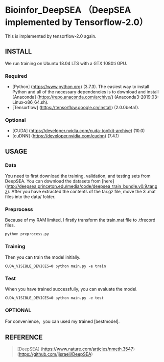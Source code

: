 # Bioinfor_DeepSEA （DeepSEA implemented by Tensorflow-2.0）

This is implemented by tensorflow-2.0 again.


## INSTALL
We run training on Ubuntu 18.04 LTS with a GTX 1080ti GPU. 

### Required
- [Python] (<https://www.python.org>) (3.7.3). 
The easiest way to install Python and all of the necessary dependencies is to download and install [Anaconda] 
(<https://repo.anaconda.com/archive/>) (Anaconda3-2019.03-Linux-x86_64.sh).
- [Tensorflow] (<https://tensorflow.google.cn/install>) (2.0.0beta1).

### Optional
- [CUDA] (<https://developer.nvidia.com/cuda-toolkit-archive>) (10.0)
- [cuDNN] (<https://developer.nvidia.com/cudnn>) (7.4.1)

## USAGE

### Data
You need to first download the training, validation, and testing sets from DeepSEA. You can download the datasets from 
[here] (<http://deepsea.princeton.edu/media/code/deepsea_train_bundle.v0.9.tar.gz>). After you have extracted the 
contents of the tar.gz file, move the 3 .mat files into the data/ folder. 

### Preprocess

Because of my RAM limited, I firstly transform the train.mat file to .tfrecord files.
```
python preprocess.py
```

### Training

Then you can train the model initially.
```
CUDA_VISIBLE_DEVICES=0 python main.py -e train
```

### Test

When you have trained successfully, you can evaluate the model.
```
CUDA_VISIBLE_DEVICES=0 python main.py -e test
```

### OPTIONAL
For convenience，you can used my trained [bestmodel].

## REFERENCE
> [DeepSEA] (<https://www.nature.com/articles/nmeth.3547>)(<https://github.com/jisraeli/DeepSEA>)